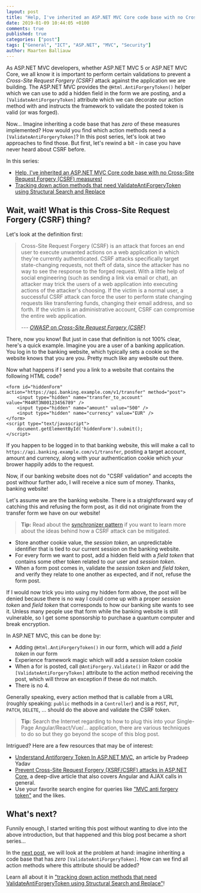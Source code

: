 ```yaml
---
layout: post
title: "Help, I've inherited an ASP.NET MVC Core code base with no Cross-Site Request Forgery (CSRF) measures!"
date: 2019-01-09 10:44:05 +0100
comments: true
published: true
categories: ["post"]
tags: ["General", "ICT", "ASP.NET", "MVC", "Security"]
author: Maarten Balliauw
---
```


As ASP.NET MVC developers, whether ASP.NET MVC 5 or ASP.NET MVC Core, we all know it is important to perform certain validations to prevent a *Cross-Site Request Forgery (CSRF)* attack against the application we are building. The ASP.NET MVC provides the `@Html.AntiForgeryToken()` helper which we can use to add a hidden field in the form we are posting, and a `[ValidateAntiForgeryToken]` attribute which we can decorate our action method with and instructs the framework to validate the posted token is valid (or was forged).

Now... Imagine inheriting a code base that has *zero* of these measures implemented? How would you find which action methods need a `[ValidateAntiForgeryToken]`? In this post series, let's look at two approaches to find those. But first, let's rewind a bit - in case you have never heard about CSRF before.

In this series:

* [Help, I've inherited an ASP.NET MVC Core code base with no Cross-Site Request Forgery (CSRF) measures!](https://blog.maartenballiauw.be/post/2019/01/09/help-ive-inherited-an-aspnet-mvc-core-code-base-with-no-cross-site-request-forgery-csrf-measures.html)
* [Tracking down action methods that need ValidateAntiForgeryToken using Structural Search and Replace](https://blog.maartenballiauw.be/post/2019/01/10/tracking-down-action-methods-that-need-validateantiforgerytoken-using-structural-search-and-replace.html)

## Wait, wait! What is this Cross-Site Request Forgery (CSRF) thing?

Let's look at the definition first:

> Cross-Site Request Forgery (CSRF) is an attack that forces an end user to execute unwanted actions on a web application in which they're currently authenticated. CSRF attacks specifically target state-changing requests, not theft of data, since the attacker has no way to see the response to the forged request. With a little help of social engineering (such as sending a link via email or chat), an attacker may trick the users of a web application into executing actions of the attacker's choosing. If the victim is a normal user, a successful CSRF attack can force the user to perform state changing requests like transferring funds, changing their email address, and so forth. If the victim is an administrative account, CSRF can compromise the entire web application.
>
> --- [*OWASP* on *Cross-Site Request Forgery (CSRF)*](https://www.owasp.org/index.php/Cross-Site_Request_Forgery_(CSRF))

There, now you know! But just in case that definition is not 100% clear, here's a quick example. Imagine you are a user of a banking application. You log in to the banking website, which typically sets a cookie so the website knows that you are you. Pretty much like any website out there.

Now what happens if I send you a link to a website that contains the following HTML code?

    <form id="hiddenForm" action="https://api.banking.example.com/v1/transfer" method="post">
        <input type="hidden" name="transfer_to_account" value="M44RT3N00123456789" />
        <input type="hidden" name="amount" value="500" />
        <input type="hidden" name="currency" value="EUR" />
    </form>
    <script type="text/javascript">
        document.getElementById('hiddenForm').submit();
    </script>

If you happen to be logged in to that banking website, this will make a call to `https://api.banking.example.com/v1/transfer`, posting a target account, amount and currency, along with your authentication cookie which your brower happily adds to the request.

Now, if our banking website does not do "CSRF validation" and accepts the post withour further ado, I will receive a nice sum of money. Thanks, banking website!

Let's assume we are the banking website. There is a straightforward way of catching this and refusing the form post, as it did not originate from the transfer form we have on our website!

> **Tip:** Read about the [synchronizer pattern](https://www.owasp.org/index.php/Cross-Site_Request_Forgery_(CSRF)_Prevention_Cheat_Sheet#General_Recommendation:_Synchronizer_Token_Pattern) if you want to learn more about the ideas behind how a CSRF attack can be mitigated.

* Store another cookie value, the *session token*, an unpredictable identifier that is tied to our current session on the banking website.
* For every form we want to post, add a hidden field with a *field token* that contains some other token related to our user and *session token*.
* When a form post comes in, validate the *session token* and *field token*, and verify they relate to one another as expected, and if not, refuse the form post.

If I would now trick you into using my hidden form above, the post will be denied because there is no way I could come up with a proper *session token* and *field token* that corresponds to how our banking site wants to see it. Unless many people use that form while the banking website is still vulnerable, so I get some sponsorship to purchase a quantum computer and break encryption.

In ASP.NET MVC, this can be done by:

* Adding `@Html.AntiForgeryToken()` in our form, which will add a *field token* in our form
* Experience framework magic which will add a *session token* cookie
* When a for is posted, call `@AntiForgery.Validate()` in Razor or add the `[ValidateAntiForgeryToken]` attribute to the action method receiving the post, which will throw an exception if these do not match.
* There is no 4.

Generally speaking, every action method that is callable from a URL (roughly speaking: `public` methods in a `Controller`) and is a `POST`, `PUT`, `PATCH`, `DELETE`, ... should do the above and validate the CSRF token.

> **Tip:** Search the Internet regarding to how to plug this into your Single-Page Angular/React/Vue/... application, there are various techniques to do so but they go beyond the scope of this blog post.

Intrigued? Here are a few resources that may be of interest:

* [Understand Antiforgery Token In ASP.NET MVC](https://www.c-sharpcorner.com/article/understand-antiforgeri-token-in-asp-net-mvc/), an article by Pradeep Yadav
* [Prevent Cross-Site Request Forgery (XSRF/CSRF) attacks in ASP.NET Core](https://docs.microsoft.com/en-us/aspnet/core/security/anti-request-forgery), a deep-dive article that also covers Angular and AJAX calls in general.
* Use your favorite search engine for queries like ["MVC anti forgery token"](https://duckduckgo.com/?q=mvc+anti+forgery+token&atb=v79-1__&ia=web) and the likes.

## What's next?

Funnily enough, I started writing this post without wanting to dive into the above introduction, but that happened and this blog post became a short series...

In the [next post](https://blog.maartenballiauw.be/post/2019/01/10/tracking-down-action-methods-that-need-validateantiforgerytoken-using-structural-search-and-replace.html), we will look at the problem at hand: imagine inheriting a code base that has *zero* `[ValidateAntiForgeryToken]`. How can we find all action methods where this attribute should be added?

Learn all about it in ["tracking down action methods that need ValidateAntiForgeryToken using Structural Search and Replace"](https://blog.maartenballiauw.be/post/2019/01/10/tracking-down-action-methods-that-need-validateantiforgerytoken-using-structural-search-and-replace.html)!
